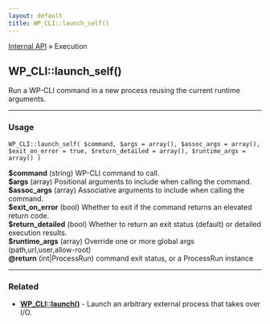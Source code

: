 ```yaml
---
layout: default
title: WP_CLI::launch_self()
---
```


<a href="/docs/internal-api/">Internal API</a> &raquo; Execution

## WP_CLI::launch_self()

Run a WP-CLI command in a new process reusing the current runtime arguments.

***

### Usage

    WP_CLI::launch_self( $command, $args = array(), $assoc_args = array(), $exit_on_error = true, $return_detailed = array(), $runtime_args = array() )

<div>
<strong>$command</strong> (string) WP-CLI command to call.<br />
<strong>$args</strong> (array) Positional arguments to include when calling the command.<br />
<strong>$assoc_args</strong> (array) Associative arguments to include when calling the command.<br />
<strong>$exit_on_error</strong> (bool) Whether to exit if the command returns an elevated return code.<br />
<strong>$return_detailed</strong> (bool) Whether to return an exit status (default) or detailed execution results.<br />
<strong>$runtime_args</strong> (array) Override one or more global args (path,url,user,allow-root)<br />
<strong>@return</strong> (int|ProcessRun) command exit status, or a ProcessRun instance<br /></p>
</div>



***

### Related

<ul>



<li><strong><a href="/docs/internal-api/wp-cli-launch/">WP_CLI::launch()</a></strong> - Launch an arbitrary external process that takes over I/O.</li>



</ul>


